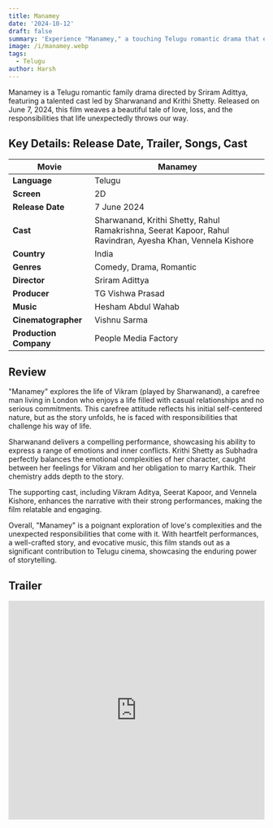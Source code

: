 ```yaml
---
title: Manamey
date: '2024-10-12'
draft: false
summary: 'Experience "Manamey," a touching Telugu romantic drama that explores love and responsibility.'
image: /i/manamey.webp
tags:
  - Telugu
author: Harsh
---
```


Manamey is a Telugu romantic family drama directed by Sriram Adittya, featuring a talented cast led by Sharwanand and Krithi Shetty. Released on June 7, 2024, this film weaves a beautiful tale of love, loss, and the responsibilities that life unexpectedly throws our way.

## Key Details: Release Date, Trailer, Songs, Cast

| **Movie**              | Manamey                                                                                                    |
| ---------------------- | ---------------------------------------------------------------------------------------------------------- |
| **Language**           | Telugu                                                                                                     |
| **Screen**             | 2D                                                                                                         |
| **Release Date**       | 7 June 2024                                                                                                |
| **Cast**               | Sharwanand, Krithi Shetty, Rahul Ramakrishna, Seerat Kapoor, Rahul Ravindran, Ayesha Khan, Vennela Kishore |
| **Country**            | India                                                                                                      |
| **Genres**             | Comedy, Drama, Romantic                                                                                    |
| **Director**           | Sriram Adittya                                                                                             |
| **Producer**           | TG Vishwa Prasad                                                                                           |
| **Music**              | Hesham Abdul Wahab                                                                                         |
| **Cinematographer**    | Vishnu Sarma                                                                                               |
| **Production Company** | People Media Factory                                                                                       |

## Review

"Manamey" explores the life of Vikram (played by Sharwanand), a carefree man living in London who enjoys a life filled with casual relationships and no serious commitments. This carefree attitude reflects his initial self-centered nature, but as the story unfolds, he is faced with responsibilities that challenge his way of life.

Sharwanand delivers a compelling performance, showcasing his ability to express a range of emotions and inner conflicts. Krithi Shetty as Subhadra perfectly balances the emotional complexities of her character, caught between her feelings for Vikram and her obligation to marry Karthik. Their chemistry adds depth to the story.

The supporting cast, including Vikram Aditya, Seerat Kapoor, and Vennela Kishore, enhances the narrative with their strong performances, making the film relatable and engaging.

Overall, "Manamey" is a poignant exploration of love's complexities and the unexpected responsibilities that come with it. With heartfelt performances, a well-crafted story, and evocative music, this film stands out as a significant contribution to Telugu cinema, showcasing the enduring power of storytelling.

## Trailer

<iframe width="100%" height="430" src="https://www.youtube.com/embed/3zOCInbXzy8?si=3wXEFcmGx1XrqyFV" title={title} frameborder="0" allow="accelerometer; autoplay; clipboard-write; encrypted-media; gyroscope; picture-in-picture; web-share" referrerpolicy="strict-origin-when-cross-origin" allowfullscreen></iframe>
